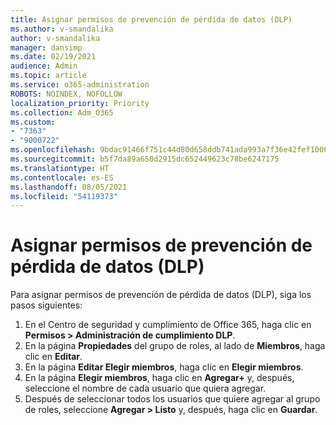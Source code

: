 ```yaml
---
title: Asignar permisos de prevención de pérdida de datos (DLP)
ms.author: v-smandalika
author: v-smandalika
manager: dansimp
ms.date: 02/19/2021
audience: Admin
ms.topic: article
ms.service: o365-administration
ROBOTS: NOINDEX, NOFOLLOW
localization_priority: Priority
ms.collection: Adm_O365
ms.custom:
- "7363"
- "9000722"
ms.openlocfilehash: 9bdac91466f751c44d80d658ddb741ada993a7f36e42fef10064c8a1dff9e662
ms.sourcegitcommit: b5f7da89a650d2915dc652449623c78be6247175
ms.translationtype: HT
ms.contentlocale: es-ES
ms.lasthandoff: 08/05/2021
ms.locfileid: "54119373"
---
```

# <a name="assign-data-loss-prevention-dlp-permissions"></a>Asignar permisos de prevención de pérdida de datos (DLP)

Para asignar permisos de prevención de pérdida de datos (DLP), siga los pasos siguientes:

1. En el Centro de seguridad y cumplimiento de Office 365, haga clic en **Permisos > Administración de cumplimiento DLP**.
2. En la página **Propiedades** del grupo de roles, al lado de **Miembros**, haga clic en **Editar**.
3. En la página **Editar Elegir miembros**, haga clic en **Elegir miembros**.
4. En la página **Elegir miembros**, haga clic en **Agregar+** y, después, seleccione el nombre de cada usuario que quiera agregar.
5. Después de seleccionar todos los usuarios que quiere agregar al grupo de roles, seleccione **Agregar > Listo** y, después, haga clic en **Guardar**.
